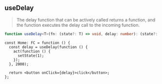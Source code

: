 ## useDelay

> The delay function that can be actively called returns a function, and the function executes the delay call to the
> incoming function.

```typescript
function useDelay<T>(fn: (state?: T) => void, delay: number): (state?: T | undefined) => void;
```

```tsx
const Home: FC = function () {
  const delay = useDelay(function () {
    act(function () {
      setState(1);
    });
  }, 2000);

  return <button onClick={delay}>click</button>;
};
```
